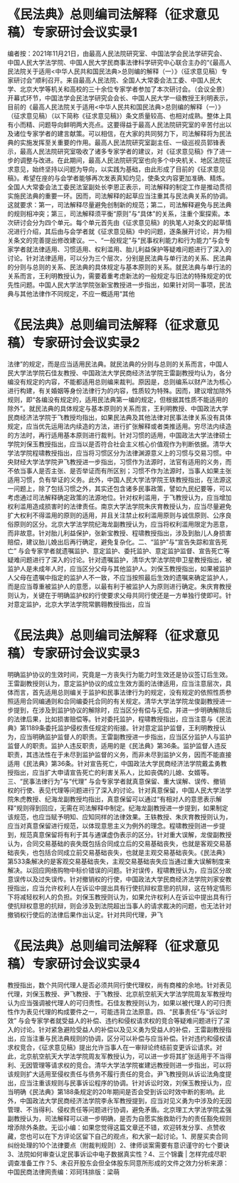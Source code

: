 # 《民法典》总则编司法解释（征求意见稿）专家研讨会议实录1

编者按：2021年11月21日，由最高人民法院研究室、中国法学会民法学研究会、中国人民大学法学院、中国人民大学民商事法律科学研究中心联合主办的“《最高人民法院关于适用<中华人民共和国民法典>总则编的解释（一）》（征求意见稿）专家研讨会”顺利召开。来自最高人民法院、全国人大常委会法工委、中国人民大学、北京大学等机关和高校的三十余位专家学者参加了本次研讨会。（会议全景）开幕式环节，中国法学会民法学研究会会长、中国人民大学一级教授王利明表示，目前的《最高人民法院关于适用<中华人民共和国民法典>总则编的解释（一）》（征求意见稿）（以下简称《征求意见稿》）条文质量较高、也相对成熟。整体上具有小而精、问题导向鲜明两大亮点。这要得益于最高人民法院研究室的辛苦付出以及诸位专家学者的建言献策。可以相信，在大家的共同努力下，司法解释将为民法典的实施发挥至关重要的作用。最高人民法院研究室副主任、一级巡视员郭锋表示，最高人民法院研究室吸收了诸多专家学者的建议，对《征求意见稿》作了进一步的调整与改进。在此期间，最高人民法院研究室也向多个中央机关、地区法院征求意见，始终坚持以问题为导向，以实践为基础，由此形成了目前的《征求意见稿》。希望在座的与会学者能够再次发表真知灼见，使条文内容更加准确、精炼。全国人大常委会法工委民法室副处长李恩正表示，司法解释的制定工作是推动贯彻实施民法典的重要一环。因而，司法解释的起草应当注重其与民法典关系的协调。这就要求：第一，司法解释尽量避免创制新的规范；第二，司法解释避免与民法典的规则相冲突；第三，司法解释须平衡“原则”与“具体”的关系，注重个案探索。本次研讨会分为四个单元。每个单元首先由《征求意见稿》的执笔人对条文的起草情况进行介绍，其后由与会学者就《征求意见稿》中的问题，逐条展开讨论，并为相关条文的完善提出修改建议。一、“一般规定”与“民事权利能力和行为能力”与会专家学者就法律适用、习惯适用、权利滥用、胎儿利益保护等疑难问题进行了深入的讨论。针对法律适用，可以分为三个层次，分别是民法典与单行法的关系、民法典的分则与总则的关系、民法典的具体规定与基本原则的关系。就民法典与单行法的关系而言，王利明教授认为，需要着重考虑新法的一般规定与旧法的特殊规定的优先性问题。中国人民大学法学院张新宝教授进一步指出，如果针对同一事项，民法典与其他法律作不同规定，不应一概适用“其他

# 《民法典》总则编司法解释（征求意见稿）专家研讨会议实录2

法律”的规定，而是应当适用民法典。就民法典的分则与总则的关系而言，中国人民大学法学院石佳友教授、中国政法大学民商经济法学院王雷副教授均认为，各分编没有规定的内容，不能都适用总则编来裁判。原因是，总则编系以财产法为核心进行构建，有关婚姻等身份法律行为的内容，性质较为特殊。因而，建议增加除外规则，即“各编没有规定的，适用民法典第一编的规定，但根据其性质不能适用的除外”。就民法典的具体规定与基本原则的关系而言，王利明教授、中国政法大学民商经济法学院于飞教授均指出，如果民法典及其他法律对民事法律关系没有具体规定，应当优先运用法内续造的方法，进行扩张解释或者类推适用。穷尽法内续造的方法时，再行适用基本原则进行裁判。针对习惯的适用，中国政法大学法律硕士学院刘保玉教授指出，应当以是否符合社会主义核心价值观作为判断依据。清华大学法学院程啸教授指出，应当将习惯区分为法律渊源意义上的习惯与交易习惯。中央财经大学法学院尹飞教授进一步指出，习惯作为法源时，法官有适用的义务，而不依当事人是否主张、是否举证而有所区别；习惯不作为法源时，当事人如果主张适用习惯，负有举证的义务。此外，中国人民大学法学院王轶教授指出，在法源这一问题上，除了包括习惯之外，其实还包含诸多民事政策，譬如九民纪要等，可以考虑通过司法解释确定政策的法源地位。针对权利滥用，于飞教授认为，应当增加权利滥用造成损害时的法律责任。南京大学法学院朱庆育教授认为，应当尽量避免扩大权利不得滥用的原则的适用，并且关注禁止权利滥用原则与诚信原则、公序良俗原则的区分。北京大学法学院纪海龙副教授认为，应当将权利滥用限定为恶意，而非故意。针对胎儿利益保护，张新宝教授、程啸教授指出，涉及到胎儿人身损害赔偿，建议胎儿娩出后再行确定，避免复杂化。二、“监护”与“宣告失踪和宣告死亡”    与会专家学者就遗嘱监护、意定监护、委托监护、意定监护监督、宣告死亡等疑难问题进行了深入的讨论。针对遗嘱监护，清华大学法学院申卫星教授指出，被监护人是未成年人时，应当区分父母与其他监护人。刘保玉教授指出，如果被监护人父母在遗嘱中指定的监护人不一致，不应当按照最后生效的遗嘱来确定监护人，而是应当尊重被监护人的意愿，以最有利于被监护人为原则进行确定。朱庆育教授则认为，关键在于明确监护权的行使要求父母共同行使还是一方单独行使即可。针对意定监护，北京大学法学院常鹏翱教授指出，应当

# 《民法典》总则编司法解释（征求意见稿）专家研讨会议实录3

明确监护协议的生效时间，究竟是一方丧失行为能力时生效还是协议签订后生效。王雷副教授则认为，意定监护协议的成立生效方面的法律适用，应当注意层次，具体而言，首先适用总则编关于监护和民事法律行为的规定，没有规定的依照性质参照适用合同编通则和合同编委托合同的有关规定。清华大学法学院龙俊副教授进一步提到，在涉及到监护协议的解除时，应当区分有偿与无偿，并进一步明确解除后的法律后果，比如损害赔偿等。针对委托监护，程啸教授指出，应当注意与《民法典》第1189条委托监护侵权责任规定的衔接。针对意定监护监督，王利明教授认为，应当明确监护监督人的职责。王雷副教授进一步指出，应当区分监护人与监护监督人的职责。监护人违反职责，适用的是《民法典》第36条。监护监督人违反职责，其违法性在于未尽到监护监督的义务，而非未尽到监护义务，因而不能直接适用《民法典》第36条。针对宣告死亡，中国政法大学民商经济法学院戴孟勇教授指出，应当扩大申请宣告死亡的利害关系人，比如丧偶的儿媳、女婿等。三、“民事法律行为”与“代理”     与会专家学者就真意保留、重大误解、误传、撤销权的行使、表见代理等问题进行了深入的讨论。针对真意保留，中国人民大学法学院朱虎教授、纪海龙副教授均指出，真意保留可以通过“有相对人的意思表示解释”规则得到回应，无需在司法解释中制定。纪海龙副教授进一步提到，如果制定该规范，也应当赋予明知、应知同样的法律效果。王轶教授、朱庆育教授则认为，应当对真意保留进行规范，以体现意思主义为例外的理念。程啸教授则进一步提到，规范真意保留将有利于其与通谋虚伪表示的区分。针对重大误解，龙俊副教授认为，合同交易基础的丧失既包括合同成立后的交易基础丧失，也就是客观交易基础丧失，也包括合同成立前交易基础丧失，也就是主观交易基础丧失。《民法典》第533条解决的是客观交易基础丧失，主观交易基础丧失应当通过重大误解制度来解决。以回应网络购物中标价错误的问题。针对误传，程啸教授认为，应当区分故意误传以及过失误传。针对撤销权的行使，中国政法大学民商经济法学院刘家安教授指出，应当允许权利人在诉讼中提出具有行使抗辩权意思的抗辩，这在特定情形下将减轻权利人的负担。刘保玉教授则认为，如果允许权利人在诉讼中提出具有行使抗辩权意思的抗辩，则会涉及到法院超出当事人的请求裁决的问题，也无法针对撤销权行使后的法律后果作出认定。针对共同代理，尹飞

# 《民法典》总则编司法解释（征求意见稿）专家研讨会议实录4

教授指出，数个共同代理人是否必须共同行使代理权，尚有商榷的余地。针对表见代理，刘保玉教授、尹飞教授、于飞教授、北京航空航天大学法学院周友军教授均认为应当强调被代理人的可归责性。石佳友教授则认为，如果以被代理人的可归责性作为表见代理的构成要件之一，可能违背立法原意。四、“民事责任”与“诉讼时效”     与会专家学者就受益人的补偿、违约和侵权请求权的竞合等疑难问题进行了深入的讨论。针对紧急避险受益人的补偿以及见义勇为受益人的补偿，王雷副教授指出，应当注重与民法典规则的协调，区分可以补偿与应当补偿。针对违约和侵权请求权竞合，《征求意见稿》提出允许当事人在一审辩论终结前变更诉讼请求。对此，北京航空航天大学法学院周友军教授认为，可以进一步将其扩张适用于不当得利、无因管理等请求权的竞合。清华大学法学院崔建远教授则进一步指出，可以将该规则扩大适用至侵权责任与债务不履行责任的竞合。尹飞教授则从诉讼法角度提出，应当注重该规则与民事诉讼程序的协调。针对诉讼时效，刘保玉教授认为，应当明确《民法典》第188条规定的20年期间是否会受到诉讼时效中断的影响。此外，中国政法大学民商经济法学院李永军教授提到，应当对见义勇为中涉及的无因管理、不当得利、侵权责任等问题进行协调，避免矛盾。北京理工大学法学院孟强副教授认为，司法解释可以进一步明确，是否为自愿实施救助行为的责任豁免规则增添除外条款。无讼小编：如果您觉得这篇文章还不错，欢迎转发分享、点赞收藏，您也可以在下方评论区留下自己的观点，和大家一起讨论。1、房屋买卖合同纠纷处理的10个法律要点（附裁判规则）2、律师谈案需要有意识谨守的七个要诀3、法院如何审查认定民事诉讼中电子数据真实性？4、三个锦囊 | 怎样完成尽职调查准备工作？5、未召开股东会但全体股东同意所形成的文件之效力分析来源：中国民商法律网责编：邓珂玮排版：梁萌

